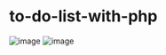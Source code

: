 # to-do-list-with-php

![image](https://user-images.githubusercontent.com/58957696/182027608-4fa47499-d4ab-44d6-bad9-1e0c5082a6e2.png)
![image](https://user-images.githubusercontent.com/58957696/182027632-44687292-af1e-4750-a4ce-a75fcd00e82b.png)
